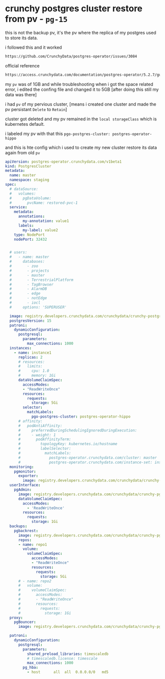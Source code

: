 # crunchy postgres cluster restore from pv -  `pg-15`

this is not the backup pv, it's the pv where the replica of my postgres used to store its data.

i followed this and it worked
```bash
https://github.com/CrunchyData/postgres-operator/issues/3084
```
official reference
```bash
https://access.crunchydata.com/documentation/postgres-operator/5.2.7/guides/storage-retention/
```

my `pv` was of 1GB and while troubleshooting when i got the space related error, i edited the confing file and changed it to 5GB [after doing this still my data was there]

i had `pv` of my pervious cluster, [means i created one cluster and made the pv persistant `Delete` to `Retain`]

cluster got deleted and my pv remained in the `local storageClass` which is kubernetes default.

i labeled my pv with that this `pgo-postgres-cluster: postgres-operator-hippo`

and this is hte config which i used to create my new cluster restore its data again from old `pv`

```yaml
apiVersion: postgres-operator.crunchydata.com/v1beta1
kind: PostgresCluster
metadata:
  name: master
  namespace: staging
spec:
  # dataSource:
  #   volumes:
  #     pgDataVolume:
  #       pvcName: restored-pvc-1
  service:
    metadata:
      annotations:
        my-annotation: value1
      labels:
        my-label: value2
    type: NodePort
    nodePort: 32432


  # users:
  #   - name: master
  #     databases:
  #       - zoo
  #       - projects
  #       - master
  #       - TerrestrialPlatform
  #       - TagBrowser
  #       - AlarmDB
  #       - edge
  #       - notEdge
  #       - iocl
  #     options: 'SUPERUSER'

  image: registry.developers.crunchydata.com/crunchydata/crunchy-postgres:ubi8-15.3-2
  postgresVersion: 15
  patroni:
    dynamicConfiguration:
      postgresql:
        parameters:
          max_connections: 1000
  instances:
    - name: instance1
      replicas: 2
      # resources:
      #   limits:
      #     cpu: 1.0
      #     memory: 1Gi
      dataVolumeClaimSpec:
        accessModes:
        - "ReadWriteOnce"
        resources:
          requests:
            storage: 5Gi
        selector:
          matchLabels:
            pgo-postgres-cluster: postgres-operator-hippo
      # affinity:
      #   podAntiAffinity:
      #     preferredDuringSchedulingIgnoredDuringExecution:
      #     - weight: 1
      #       podAffinityTerm:
      #         topologyKey: kubernetes.io/hostname
      #         labelSelector:
      #           matchLabels:
      #             postgres-operator.crunchydata.com/cluster: master
      #             postgres-operator.crunchydata.com/instance-set: instance1
  monitoring:
    pgmonitor:
      exporter:
        image: registry.developers.crunchydata.com/crunchydata/crunchy-postgres-exporter:ubi8-5.5.0-0
  userInterface:
    pgAdmin:
      image: registry.developers.crunchydata.com/crunchydata/crunchy-pgadmin4:ubi8-4.30-19
      dataVolumeClaimSpec:
        accessModes:
          - 'ReadWriteOnce'
        resources:
          requests:
            storage: 1Gi
  backups:
    pgbackrest:
      image: registry.developers.crunchydata.com/crunchydata/crunchy-pgbackrest:ubi8-2.45-2
      repos:
      - name: repo1
        volume:
          volumeClaimSpec:
            accessModes:
            - "ReadWriteOnce"
            resources:
              requests:
                storage: 5Gi
      # - name: repo2
      #   volume:
      #     volumeClaimSpec:
      #       accessModes:
      #       - "ReadWriteOnce"
      #       resources:
      #         requests:
      #           storage: 1Gi
  proxy:
    pgBouncer:
      image: registry.developers.crunchydata.com/crunchydata/crunchy-pgbouncer:ubi8-1.19-2

  patroni:
    dynamicConfiguration:
      postgresql:
        parameters:
          shared_preload_libraries: timescaledb 
          # timescaledb.license: timescale
          max_connections: 1000
        pg_hba:
          - host      all  all  0.0.0.0/0   md5

```
